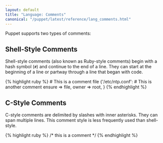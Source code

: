 ```yaml
---
layout: default
title: "Language: Comments"
canonical: "/puppet/latest/reference/lang_comments.html"
---
```


Puppet supports two types of comments:

Shell-Style Comments
-----

Shell-style comments (also known as Ruby-style comments) begin with a hash symbol (`#`) and continue to the end of a line. They can start at the beginning of a line or partway through a line that began with code.

{% highlight ruby %}
    # This is a comment
    file {'/etc/ntp.conf': # This is another comment
      ensure => file,
      owner  => root,
    }
{% endhighlight %}


C-Style Comments
-----

C-style comments are delimited by slashes with inner asterisks. They can span multiple lines. This comment style is less frequently used than shell-style.

{% highlight ruby %}
    /*
      this is a comment
    */
{% endhighlight %}
